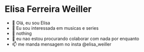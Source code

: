 # Elisa Ferreira Weiller
- 👋 Olá, eu sou Elisa
- 👀 Eu sou interessada em musicas e series
- 🌱 nothing
- 💞️ eu nao estou procurando colaborar com nada por enquanto 
- 📫 me manda mensagem no insta  @elisa_weiller

<!---
naoseielisa/naoseielisa is a ✨ special ✨ repository because its `README.md` (this file) appears on your GitHub profile.
You can click the Preview link to take a look at your changes.
--->
